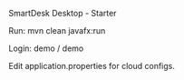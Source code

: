 SmartDesk Desktop - Starter

Run:
mvn clean javafx:run

Login: demo / demo

Edit application.properties for cloud configs.
